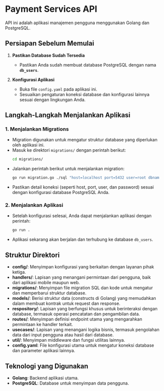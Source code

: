 # Payment Services API

API ini adalah aplikasi manajemen pengguna menggunakan Golang dan PostgreSQL.

## Persiapan Sebelum Memulai

1. **Pastikan Database Sudah Tersedia**
   - Pastikan Anda sudah membuat database PostgreSQL dengan nama **`db_users`**.

2. **Konfigurasi Aplikasi**
   - Buka file `config.yaml` pada aplikasi ini.
   - Sesuaikan pengaturan koneksi database dan konfigurasi lainnya sesuai dengan lingkungan Anda.

## Langkah-Langkah Menjalankan Aplikasi

### 1. Menjalankan Migrations
   - Migration digunakan untuk mengatur struktur database yang diperlukan oleh aplikasi ini.
   - Masuk ke direktori `migrations/` dengan perintah berikut:
     ```bash
     cd migrations/
     ```
   - Jalankan perintah berikut untuk menjalankan migration:
     ```bash
     go run migration.go ./sql "host=localhost port=5432 user=root dbname=db_users password=password sslmode=disable" up
     ```
   - Pastikan detail koneksi (seperti host, port, user, dan password) sesuai dengan konfigurasi database PostgreSQL Anda.

### 2. Menjalankan Aplikasi
   - Setelah konfigurasi selesai, Anda dapat menjalankan aplikasi dengan perintah:
     ```bash
     go run .
     ```
   - Aplikasi sekarang akan berjalan dan terhubung ke database `db_users`.

## Struktur Direktori

- **config/**: Menyimpan konfigurasi yang berkaitan dengan layanan pihak ketiga.
- **handlers/**: Lapisan yang menangani permintaan dari pengguna, baik dari aplikasi mobile maupun web.
- **migrations/**: Menyimpan file migration SQL dan kode untuk mengatur dan memperbarui struktur database.
- **models/**: Berisi struktur data (constructs di Golang) yang memudahkan dalam membuat kontrak untuk request dan response.
- **respository/**: Lapisan yang berfungsi khusus untuk berinteraksi dengan database, termasuk operasi pencatatan dan pengambilan data.
- **routes/**: Menyimpan definisi endpoint utama yang mengarahkan permintaan ke handler terkait.
- **usecases/**: Lapisan yang menangani logika bisnis, termasuk pengolahan data dari input pengguna atau hasil dari database.
- **util/**: Menyimpan middleware dan fungsi utilitas lainnya.
- **config.yaml**: File konfigurasi utama untuk mengatur koneksi database dan parameter aplikasi lainnya.

## Teknologi yang Digunakan

- **Golang**: Backend aplikasi utama.
- **PostgreSQL**: Database untuk menyimpan data pengguna.
